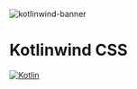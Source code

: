 ![kotlinwind-banner](https://github.com/user-attachments/assets/5a28c38a-c7a2-4626-b58f-e9f2b1f312b1)


# Kotlinwind CSS
[![Kotlin](https://img.shields.io/badge/Kotlin-1.9.24-blue.svg?style=flat&logo=kotlin)](https://kotlinlang.org)
